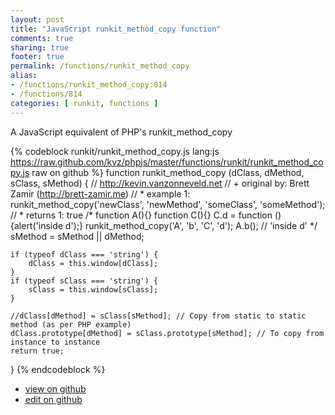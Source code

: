 ```yaml
---
layout: post
title: "JavaScript runkit_method_copy function"
comments: true
sharing: true
footer: true
permalink: /functions/runkit_method_copy
alias:
- /functions/runkit_method_copy:814
- /functions/814
categories: [ runkit, functions ]
---
```

A JavaScript equivalent of PHP's runkit_method_copy
<!-- more -->
{% codeblock runkit/runkit_method_copy.js lang:js https://raw.github.com/kvz/phpjs/master/functions/runkit/runkit_method_copy.js raw on github %}
function runkit_method_copy (dClass, dMethod, sClass, sMethod) {
    // http://kevin.vanzonneveld.net
    // +   original by: Brett Zamir (http://brett-zamir.me)
    // *     example 1: runkit_method_copy('newClass', 'newMethod', 'someClass', 'someMethod');
    // *     returns 1: true
/*
    function A(){}
    function C(){}
    C.d = function () {alert('inside d');}
    runkit_method_copy('A', 'b', 'C', 'd');
    A.b(); // 'inside d'
    */
    sMethod = sMethod || dMethod;

    if (typeof dClass === 'string') {
        dClass = this.window[dClass];
    }
    if (typeof sClass === 'string') {
        sClass = this.window[sClass];
    }

    //dClass[dMethod] = sClass[sMethod]; // Copy from static to static method (as per PHP example)
    dClass.prototype[dMethod] = sClass.prototype[sMethod]; // To copy from instance to instance
    return true;
}
{% endcodeblock %}
<ul>
 <li><a href="https://github.com/kvz/phpjs/blob/master/functions/runkit/runkit_method_copy.js">view on github</a></li>
 <li><a href="https://github.com/kvz/phpjs/edit/master/functions/runkit/runkit_method_copy.js">edit on github</a></li>
</ul>
